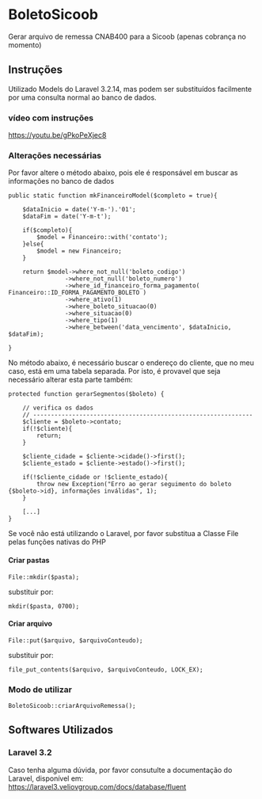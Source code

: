 # BoletoSicoob
Gerar arquivo de remessa CNAB400 para a Sicoob (apenas cobrança no momento)

## Instruções
Utilizado Models do Laravel 3.2.14, mas podem ser substituídos facilmente por uma consulta normal ao banco de dados.

### vídeo com instruções
https://youtu.be/gPkoPeXjec8

### Alterações necessárias

Por favor altere o método abaixo, pois ele é responsável em buscar as informações no banco de dados

	public static function mkFinanceiroModel($completo = true){

		$dataInicio = date('Y-m-').'01';
		$dataFim = date('Y-m-t');

		if($completo){
			$model = Financeiro::with('contato');
		}else{
			$model = new Financeiro;
		}

		return $model->where_not_null('boleto_codigo')
					->where_not_null('boleto_numero')
					->where_id_financeiro_forma_pagamento( Financeiro::ID_FORMA_PAGAMENTO_BOLETO ) 
					->where_ativo(1)
					->where_boleto_situacao(0)
					->where_situacao(0)
					->where_tipo(1)
					->where_between('data_vencimento', $dataInicio, $dataFim);

	}
	

No método abaixo, é necessário buscar o endereço do cliente, que no meu caso, está em uma tabela separada. Por isto, é provavel que seja necessário alterar esta parte também:

	protected function gerarSegmentos($boleto) {
		
		// verifica os dados
		// --------------------------------------------------------------
		$cliente = $boleto->contato;
		if(!$cliente){
			return;
		}

		$cliente_cidade = $cliente->cidade()->first();
		$cliente_estado = $cliente->estado()->first();

		if(!$cliente_cidade or !$cliente_estado){
			throw new Exception("Erro ao gerar seguimento do boleto {$boleto->id}, informações inválidas", 1);
		}
		
		[...]
	}


Se você não está utilizando o Laravel, por favor substitua a Classe File pelas funções nativas do PHP

#### Criar pastas

	File::mkdir($pasta);

substituir por: 

	mkdir($pasta, 0700);

#### Criar arquivo

	File::put($arquivo, $arquivoConteudo);

substituir por: 

	file_put_contents($arquivo, $arquivoConteudo, LOCK_EX);


### Modo de utilizar

	BoletoSicoob::criarArquivoRemessa();


## Softwares Utilizados

### Laravel 3.2
Caso tenha alguma dúvida, por favor consutulte a documentação do Laravel, disponível em: https://laravel3.veliovgroup.com/docs/database/fluent
